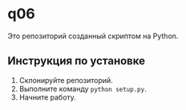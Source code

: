 # q06

Это репозиторий созданный скриптом на Python.

## Инструкция по установке

1. Склонируйте репозиторий.
2. Выполните команду `python setup.py`.
3. Начните работу.